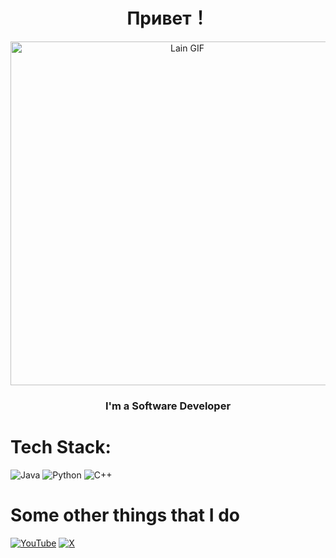 <h1 align="center">Привет！</h1>
<div align="center"> 
  
<img src="https://i.pinimg.com/originals/10/fa/ed/10faed043cc45390b376cc2e8c19252c.gif" alt="Lain GIF" width="550px" />

<p align="center">
  <h3 align="center"> I'm a Software Developer </h3>
</p>

</div>

# Tech Stack:
![Java](https://img.shields.io/badge/java-%23ED8B00.svg?style=for-the-badge&logo=openjdk&logoColor=white) ![Python](https://img.shields.io/badge/python-3670A0?style=for-the-badge&logo=python&logoColor=ffdd54) ![C++](https://img.shields.io/badge/c++-%2300599C.svg?style=for-the-badge&logo=c%2B%2B&logoColor=white) 

# Some other things that I do
[![YouTube](https://img.shields.io/badge/YouTube-%23FF0000.svg?logo=YouTube&logoColor=white)](https://youtube.com/@veetgoodtime) 
[![X](https://img.shields.io/badge/X-black.svg?logo=X&logoColor=white)](https://x.com/veetgoodtime)
